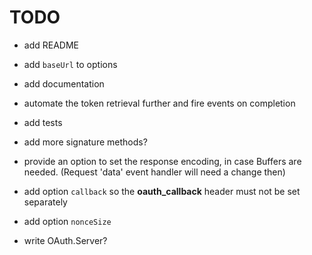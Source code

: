 # TODO

- add README

- add `baseUrl` to options

- add documentation

- automate the token retrieval further
  and fire events on completion

- add tests

- add more signature methods?

- provide an option to set the response encoding,
  in case Buffers are needed. (Request 'data' event
  handler will need a change then)

- add option `callback` so the **oauth_callback**
  header must not be set separately

- add option `nonceSize`

- write OAuth.Server?

